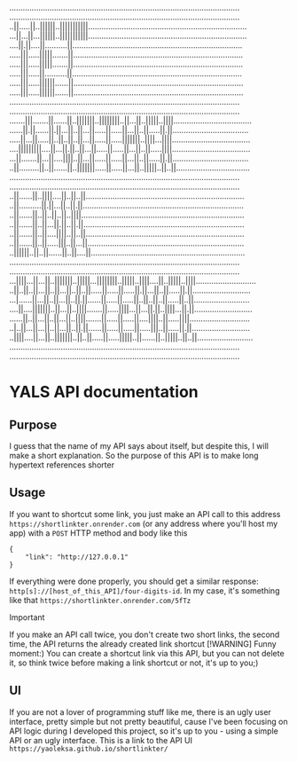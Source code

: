 .......................................................................................................
.......................................................................................................
..||.....||..||||||..|||||||||||.......................................................................
...||...||...||||||..|||||||||||.......................................................................
....||.||....||..........||............................................................................
.....|||.....|||||.......||............................................................................
.....|||.....|||||.......||............................................................................
.....|||.....||..........||............................................................................
.....|||.....||||||......||............................................................................
.....|||.....||||||......||............................................................................
.......................................................................................................
.......................................................................................................
.......|||.......||......||..|||||||..||||||||..||...||..|||||..||||...................................
......||.||......||.||...||..||...||.....||.....||...||..||.....||.||..................................
.....||...||.....||..||..||..||...||.....||.....|||||||..||||...||||...................................
....|||||||||....||...||.||..||...||.....||.....||...||..||.....||||...................................
...||.......||...||....||||..||...||.....||.....||...||..||.....||.||..................................
..||.........||..||......||..|||||||.....||.....||...||..|||||..||..||.................................
.......................................................................................................
.......................................................................................................
..||......||..||||....||..||..||.......................................................................
..||..........||.||...||..||.||........................................................................
..||......||..||..||..||..||||.........................................................................
..||......||..||...||.||..||.||........................................................................
..||......||..||....||||..||..||.......................................................................
..||......||..||.....|||..||...||......................................................................
..||||||..||..||......||..||....||.....................................................................
.......................................................................................................
.......................................................................................................
...||||...||...||..|||||||..|||||...||||||||..|||||..||||....||..|||||..||||...........................
..||..||..||...||..||...||..||..||.....||.....||.....||.||...||..||.....||.||..........................
...|......||...||..||...||..||.||......||.....||.....||..||..||..||.....||..||.........................
....||....|||||||..||...||..||||.......||.....||||...||...||.||..||||...||.||..........................
......||..||...||..||...||..||||.......||.....||.....||....||||..||.....||||...........................
..|..||...||...||..||...||..||.||......||.....||.....||.....|||..||.....||.||..........................
..||||....||...||..|||||||..||..||.....||.....|||||..||......||..|||||..||..||.........................
.......................................................................................................
.......................................................................................................
# YALS API documentation
## Purpose
I guess that the name of my API says about itself, but despite this, I will make a short explanation. So the purpose of this API is to make long hypertext references shorter
## Usage
If you want to shortcut some link, you just make an API call to this address `https://shortlinkter.onrender.com` (or any address where you'll host my app) with a `POST` HTTP method and body like this
```
{
    "link": "http://127.0.0.1"
}
```

If everything were done properly, you should get a similar response: `http[s]://[host_of_this_API]/four-digits-id`. In my case, it's something like that `https://shortlinkter.onrender.com/5fTz`
>[!IMPORTANT]
>If you make an API call twice, you don't create two short links, the second time, the API returns the already created link shortcut
>[!WARNING]
>Funny moment:) You can create a shortcut link via this API, but you can not delete it, so think twice before making a link shortcut or not, it's up to you;)
## UI
If you are not a lover of programming stuff like me, there is an ugly user interface, pretty simple but not pretty beautiful, cause I've been focusing on API logic during I developed this project, so it's up to you - using a simple API or an ugly interface. This is a link to the API UI `https://yaoleksa.github.io/shortlinkter/`
